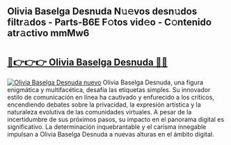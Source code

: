 ## Olivia Baselga Desnuda N𝚞𝚎vos desn𝚞dos filtr𝚊dos - Parts-B6E F𝚘tos vid𝚎o - C𝚘ntenido atr𝚊ctivo mmMw6

# <h2><a href="http://mb4dcen.tromn.icu/?c=Olivia+Baselga+Desnuda">🔗👉👉👉 Olivia Baselga Desnuda 🔗🔗</a></h2>

[![Olivia Baselga Desnuda nuevo](https://i.imgur.com/pEAQMta.gif)](http://mb4dcen.tromn.icu/?c=Olivia+Baselga+Desnuda)
Olivia Baselga Desnuda, una figura enigmática y multifacética, desafía las etiquetas simples. Su innovador estilo de comunicación en línea ha cautivado y enfurecido a los críticos, encendiendo debates sobre la privacidad, la expresión artística y la naturaleza evolutiva de las comunidades virtuales. A pesar de la incertidumbre de sus próximos pasos, su impacto en el panorama digital es significativo. La determinación inquebrantable y el carisma innegable impulsan a Olivia Baselga Desnuda a nuevas alturas en el ámbito digital.
